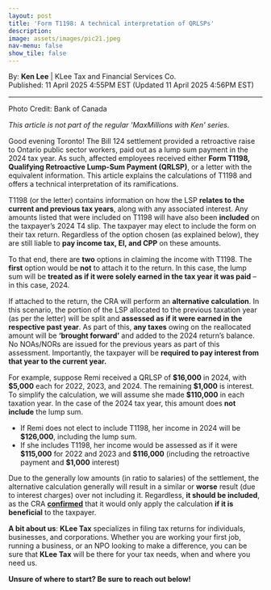 ```yaml
---
layout: post
title: 'Form T1198: A technical interpretation of QRLSPs'
description: 
image: assets/images/pic21.jpeg
nav-menu: false
show_tile: false
---
```


<style>
  p {
    margin-bottom: 15px; /* Reduce space below paragraphs */
  }

  hr.major {
    margin: 10px 0; /* Equal space above and below the <hr> */
  }
</style>

<!-- Credits -->
<div class="row">
	<div class="12u">
		<p>By: <b>Ken Lee</b> | KLee Tax and Financial Services Co.<br> Published: 11 April 2025 4:55PM EST (Updated 11 April 2025 4:56PM EST)</p>
	</div>
</div>

<hr class="major"/>

<!-- Content -->

<section>
  <div class="row">
	  <div class="12u">
    <p>Photo Credit: Bank of Canada</p>
    <p><i>This article is not part of the regular 'MaxMillions with Ken' series.</i></p>
		<p>Good evening Toronto! The Bill 124 settlement provided a retroactive raise to Ontario public sector workers, paid out as a lump sum payment in the 2024 tax year. As such, affected employees received either <b>Form T1198, Qualifying Retroactive Lump-Sum Payment (QRLSP)</b>, or a letter with the equivalent information. This article explains the calculations of T1198 and offers a technical interpretation of its ramifications.</p>
    <p>T1198 (or the letter) contains information on how the LSP <b>relates to the current and previous tax years</b>, along with any associated interest. Any amounts listed that were included on T1198 will have also been <b>included</b> on the taxpayer’s 2024 T4 slip. The taxpayer may elect to include the form on their tax return. Regardless of the option chosen (as explained below), they are still liable to <b>pay income tax, EI, and CPP</b> on these amounts.</p>
    <p>To that end, there are <b>two</b> options in claiming the income with T1198. The <b>first</b> option would be <b>not</b> to attach it to the return. In this case, the lump sum will be <b>treated as if it were solely earned in the tax year it was paid</b> – in this case, 2024. 
    <p>If attached to the return, the CRA will perform an <b>alternative calculation</b>. In this scenario, the portion of the LSP allocated to the previous taxation year (as per the letter) will be split and <b>assessed as if it were earned in the respective past year</b>. As part of this, <b>any taxes</b> owing on the reallocated amount will be <b>‘brought forward’</b> and added to the 2024 return’s balance. No NOAs/NORs are issued for the previous years as part of this assessment. Importantly, the taxpayer will be <b>required to pay interest from that year to the current year.</b></p>
    <p>For example, suppose Remi received a QRLSP of <b>$16,000</b> in 2024, with <b>$5,000</b> each for 2022, 2023, and 2024. The remaining <b>$1,000</b> is interest. To simplify the calculation, we will assume she made <b>$110,000</b> in each taxation year. In the case of the 2024 tax year, this amount does <b>not include</b> the lump sum.</p>
    <ul>
      <li>If Remi does not elect to include T1198, her income in 2024 will be <b>$126,000</b>, including the lump sum.</li>
      <li>If she includes T1198, her income would be assessed as if it were <b>$115,000</b> for 2022 and 2023 and <b>$116,000</b> (including the retroactive payment and <b>$1,000</b> interest)</li>
    </ul>
    <p>Due to the generally low amounts (in ratio to salaries) of the settlement, the alternative calculation generally will result in a similar or <b>worse</b> result (due to interest charges) over not including it. Regardless, <b>it should be included</b>, as the CRA <a href="https://taxinterpretations.com/cra/severed-letters/2008-0264231e5"><b>confirmed</b></a> that it would only apply the calculation <b>if it is beneficial</b> to the taxpayer.</p>
    <p><b>A bit about us</b>: <b>KLee Tax</b> specializes in filing tax returns for individuals, businesses, and corporations. Whether you are working your first job, running a business, or an NPO looking to make a difference, you can be sure that <b>KLee Tax</b> will be there for your tax needs, when and where you need us.</p>
    <p><b>Unsure of where to start? Be sure to reach out below!</b></p>
